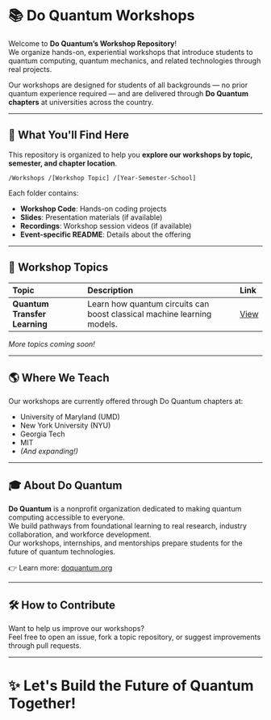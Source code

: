 # 📚 Do Quantum Workshops

Welcome to **Do Quantum’s Workshop Repository**!  
We organize hands-on, experiential workshops that introduce students to quantum computing, quantum mechanics, and related technologies through real projects.

Our workshops are designed for students of all backgrounds — no prior quantum experience required — and are delivered through **Do Quantum chapters** at universities across the country.

---

## 🚀 What You'll Find Here

This repository is organized to help you **explore our workshops by topic, semester, and chapter location**.

`/Workshops /[Workshop Topic] /[Year-Semester-School]`


Each folder contains:
- **Workshop Code**: Hands-on coding projects
- **Slides**: Presentation materials (if available)
- **Recordings**: Workshop session videos (if available)
- **Event-specific README**: Details about the offering

---

## 🧠 Workshop Topics

| Topic | Description | Link |
| :--- | :--- | :--- |
| **Quantum Transfer Learning** | Learn how quantum circuits can boost classical machine learning models. | [View](./Quantum-Transfer-Learning) |

_More topics coming soon!_

---

## 🌎 Where We Teach

Our workshops are currently offered through Do Quantum chapters at:
- University of Maryland (UMD)
- New York University (NYU)
- Georgia Tech
- MIT
- _(And expanding!)_

---

## 🎓 About Do Quantum

**Do Quantum** is a nonprofit organization dedicated to making quantum computing accessible to everyone.  
We build pathways from foundational learning to real research, industry collaboration, and workforce development.  
Our workshops, internships, and mentorships prepare students for the future of quantum technologies.

👉 Learn more: [doquantum.org](https://doquantum.org) <!-- Update the link if needed -->

---

## 🛠️ How to Contribute

Want to help us improve our workshops?  
Feel free to open an issue, fork a topic repository, or suggest improvements through pull requests.

---

# ✨ Let's Build the Future of Quantum Together!
